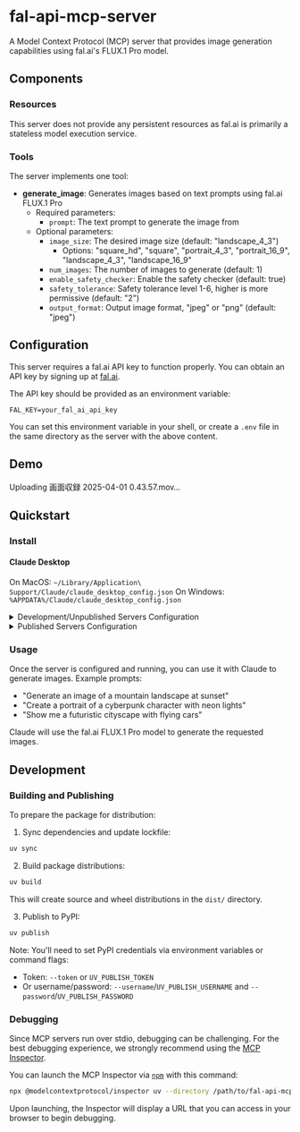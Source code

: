 # fal-api-mcp-server

A Model Context Protocol (MCP) server that provides image generation capabilities using fal.ai's FLUX.1 Pro model.

## Components

### Resources

This server does not provide any persistent resources as fal.ai is primarily a stateless model execution service.

### Tools

The server implements one tool:

- **generate_image**: Generates images based on text prompts using fal.ai FLUX.1 Pro
  - Required parameters:
    - `prompt`: The text prompt to generate the image from
  - Optional parameters:
    - `image_size`: The desired image size (default: "landscape_4_3")
      - Options: "square_hd", "square", "portrait_4_3", "portrait_16_9", "landscape_4_3", "landscape_16_9"
    - `num_images`: The number of images to generate (default: 1)
    - `enable_safety_checker`: Enable the safety checker (default: true)
    - `safety_tolerance`: Safety tolerance level 1-6, higher is more permissive (default: "2")
    - `output_format`: Output image format, "jpeg" or "png" (default: "jpeg")

## Configuration

This server requires a fal.ai API key to function properly. You can obtain an API key by signing up at [fal.ai](https://www.fal.ai/).

The API key should be provided as an environment variable:

```
FAL_KEY=your_fal_ai_api_key
```

You can set this environment variable in your shell, or create a `.env` file in the same directory as the server with the above content.

## Demo


Uploading 画面収録 2025-04-01 0.43.57.mov…



## Quickstart

### Install

#### Claude Desktop

On MacOS: `~/Library/Application\ Support/Claude/claude_desktop_config.json`
On Windows: `%APPDATA%/Claude/claude_desktop_config.json`

<details>
  <summary>Development/Unpublished Servers Configuration</summary>
  
  ```json
  "mcpServers": {
    "fal-api-mcp-server": {
      "command": "uv",
      "args": [
        "--directory",
        "/path/to/fal-api-mcp-server",
        "run",
        "fal-api-mcp-server"
      ],
      "env": {
        "FAL_KEY": "your_fal_ai_api_key"
      }
    }
  }
  ```
</details>

<details>
  <summary>Published Servers Configuration</summary>
  
  ```json
  "mcpServers": {
    "fal-api-mcp-server": {
      "command": "uvx",
      "args": [
        "fal-api-mcp-server"
      ],
      "env": {
        "FAL_KEY": "your_fal_ai_api_key"
      }
    }
  }
  ```
</details>

### Usage

Once the server is configured and running, you can use it with Claude to generate images. Example prompts:

- "Generate an image of a mountain landscape at sunset"
- "Create a portrait of a cyberpunk character with neon lights"
- "Show me a futuristic cityscape with flying cars"

Claude will use the fal.ai FLUX.1 Pro model to generate the requested images.

## Development

### Building and Publishing

To prepare the package for distribution:

1. Sync dependencies and update lockfile:
```bash
uv sync
```

2. Build package distributions:
```bash
uv build
```

This will create source and wheel distributions in the `dist/` directory.

3. Publish to PyPI:
```bash
uv publish
```

Note: You'll need to set PyPI credentials via environment variables or command flags:
- Token: `--token` or `UV_PUBLISH_TOKEN`
- Or username/password: `--username`/`UV_PUBLISH_USERNAME` and `--password`/`UV_PUBLISH_PASSWORD`

### Debugging

Since MCP servers run over stdio, debugging can be challenging. For the best debugging
experience, we strongly recommend using the [MCP Inspector](https://github.com/modelcontextprotocol/inspector).

You can launch the MCP Inspector via [`npm`](https://docs.npmjs.com/downloading-and-installing-node-js-and-npm) with this command:

```bash
npx @modelcontextprotocol/inspector uv --directory /path/to/fal-api-mcp-server run fal-api-mcp-server
```

Upon launching, the Inspector will display a URL that you can access in your browser to begin debugging.

